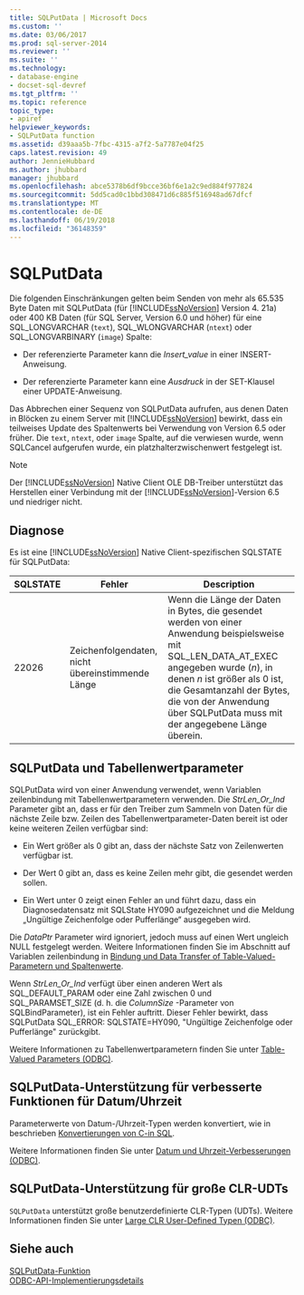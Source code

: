 ```yaml
---
title: SQLPutData | Microsoft Docs
ms.custom: ''
ms.date: 03/06/2017
ms.prod: sql-server-2014
ms.reviewer: ''
ms.suite: ''
ms.technology:
- database-engine
- docset-sql-devref
ms.tgt_pltfrm: ''
ms.topic: reference
topic_type:
- apiref
helpviewer_keywords:
- SQLPutData function
ms.assetid: d39aaa5b-7fbc-4315-a7f2-5a7787e04f25
caps.latest.revision: 49
author: JennieHubbard
ms.author: jhubbard
manager: jhubbard
ms.openlocfilehash: abce5378b6df9bcce36bf6e1a2c9ed884f977824
ms.sourcegitcommit: 5dd5cad0c1bbd308471d6c885f516948ad67dfcf
ms.translationtype: MT
ms.contentlocale: de-DE
ms.lasthandoff: 06/19/2018
ms.locfileid: "36148359"
---
```

# <a name="sqlputdata"></a>SQLPutData
  Die folgenden Einschränkungen gelten beim Senden von mehr als 65.535 Byte Daten mit SQLPutData (für [!INCLUDE[ssNoVersion](../../includes/ssnoversion-md.md)] Version 4. 21a) oder 400 KB Daten (für SQL Server, Version 6.0 und höher) für eine SQL_LONGVARCHAR (`text`), SQL_WLONGVARCHAR (`ntext`) oder SQL_LONGVARBINARY (`image`) Spalte:  
  
-   Der referenzierte Parameter kann die *Insert_value* in einer INSERT-Anweisung.  
  
-   Der referenzierte Parameter kann eine *Ausdruck* in der SET-Klausel einer UPDATE-Anweisung.  
  
 Das Abbrechen einer Sequenz von SQLPutData aufrufen, aus denen Daten in Blöcken zu einem Server mit [!INCLUDE[ssNoVersion](../../includes/ssnoversion-md.md)] bewirkt, dass ein teilweises Update des Spaltenwerts bei Verwendung von Version 6.5 oder früher. Die `text`, `ntext`, oder `image` Spalte, auf die verwiesen wurde, wenn SQLCancel aufgerufen wurde, ein platzhalterzwischenwert festgelegt ist.  
  
> [!NOTE]  
>  Der [!INCLUDE[ssNoVersion](../../includes/ssnoversion-md.md)] Native Client OLE DB-Treiber unterstützt das Herstellen einer Verbindung mit der [!INCLUDE[ssNoVersion](../../includes/ssnoversion-md.md)]-Version 6.5 und niedriger nicht.  
  
## <a name="diagnostics"></a>Diagnose  
 Es ist eine [!INCLUDE[ssNoVersion](../../includes/ssnoversion-md.md)] Native Client-spezifischen SQLSTATE für SQLPutData:  
  
|SQLSTATE|Fehler|Description|  
|--------------|-----------|-----------------|  
|22026|Zeichenfolgendaten, nicht übereinstimmende Länge|Wenn die Länge der Daten in Bytes, die gesendet werden von einer Anwendung beispielsweise mit SQL_LEN_DATA_AT_EXEC angegeben wurde (*n*), in denen *n* ist größer als 0 ist, die Gesamtanzahl der Bytes, die von der Anwendung über SQLPutData muss mit der angegebene Länge überein.|  
  
## <a name="sqlputdata-and-table-valued-parameters"></a>SQLPutData und Tabellenwertparameter  
 SQLPutData wird von einer Anwendung verwendet, wenn Variablen zeilenbindung mit Tabellenwertparametern verwenden. Die *StrLen_Or_Ind* Parameter gibt an, dass er für den Treiber zum Sammeln von Daten für die nächste Zeile bzw. Zeilen des Tabellenwertparameter-Daten bereit ist oder keine weiteren Zeilen verfügbar sind:  
  
-   Ein Wert größer als 0 gibt an, dass der nächste Satz von Zeilenwerten verfügbar ist.  
  
-   Der Wert 0 gibt an, dass es keine Zeilen mehr gibt, die gesendet werden sollen.  
  
-   Ein Wert unter 0 zeigt einen Fehler an und führt dazu, dass ein Diagnosedatensatz mit SQLState HY090 aufgezeichnet und die Meldung „Ungültige Zeichenfolge oder Pufferlänge“ ausgegeben wird.  
  
 Die *DataPtr* Parameter wird ignoriert, jedoch muss auf einen Wert ungleich NULL festgelegt werden. Weitere Informationen finden Sie im Abschnitt auf Variablen zeilenbindung in [Bindung und Data Transfer of Table-Valued-Parametern und Spaltenwerte](../native-client-odbc-table-valued-parameters/binding-and-data-transfer-of-table-valued-parameters-and-column-values.md).  
  
 Wenn *StrLen_Or_Ind* verfügt über einen anderen Wert als SQL_DEFAULT_PARAM oder eine Zahl zwischen 0 und SQL_PARAMSET_SIZE (d. h. die *ColumnSize* -Parameter von SQLBindParameter), ist ein Fehler auftritt. Dieser Fehler bewirkt, dass SQLPutData SQL_ERROR: SQLSTATE=HY090, "Ungültige Zeichenfolge oder Pufferlänge" zurückgibt.  
  
 Weitere Informationen zu Tabellenwertparametern finden Sie unter [Table-Valued Parameters &#40;ODBC&#41;](../native-client-odbc-table-valued-parameters/table-valued-parameters-odbc.md).  
  
## <a name="sqlputdata-support-for-enhanced-date-and-time-features"></a>SQLPutData-Unterstützung für verbesserte Funktionen für Datum/Uhrzeit  
 Parameterwerte von Datum-/Uhrzeit-Typen werden konvertiert, wie in beschrieben [Konvertierungen von C-in SQL](../native-client-odbc-date-time/datetime-data-type-conversions-from-c-to-sql.md).  
  
 Weitere Informationen finden Sie unter [Datum und Uhrzeit-Verbesserungen &#40;ODBC&#41;](../native-client-odbc-date-time/date-and-time-improvements-odbc.md).  
  
## <a name="sqlputdata-support-for-large-clr-udts"></a>SQLPutData-Unterstützung für große CLR-UDTs  
 `SQLPutData` unterstützt große benutzerdefinierte CLR-Typen (UDTs). Weitere Informationen finden Sie unter [Large CLR User-Defined Typen &#40;ODBC&#41;](../native-client/odbc/large-clr-user-defined-types-odbc.md).  
  
## <a name="see-also"></a>Siehe auch  
 [SQLPutData-Funktion](http://go.microsoft.com/fwlink/?LinkId=59365)   
 [ODBC-API-Implementierungsdetails](odbc-api-implementation-details.md)  
  
  